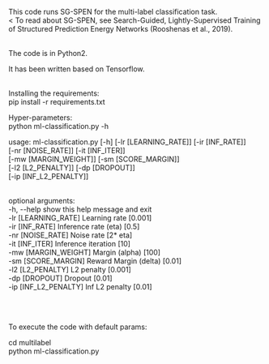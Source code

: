 This code runs SG-SPEN for the multi-label classification task. <br><
To read about SG-SPEN, see Search-Guided, Lightly-Supervised Training of Structured Prediction Energy Networks (Rooshenas et al., 2019). <br><br>

The code is in Python2.<br>

It has been written based on Tensorflow. <br><br>

Installing the requirements:<br>
pip install -r requirements.txt

Hyper-parameters:<br>
python ml-classification.py -h


usage: ml-classification.py [-h] [-lr [LEARNING_RATE]] [-ir [INF_RATE]] <br>
                            [-nr [NOISE_RATE]] [-it [INF_ITER]] <br>
                            [-mw [MARGIN_WEIGHT]] [-sm [SCORE_MARGIN]] <br>
                            [-l2 [L2_PENALTY]] [-dp [DROPOUT]] <br>
                            [-ip [INF_L2_PENALTY]] <br>
                           
<br>
optional arguments: <br>
  -h, --help            show this help message and exit <br>
  -lr [LEARNING_RATE]   Learning rate [0.001] <br>
  -ir [INF_RATE]        Inference rate (eta) [0.5] <br>
  -nr [NOISE_RATE]      Noise rate [2* eta] <br>
  -it [INF_ITER]        Inference iteration [10] <br>
  -mw [MARGIN_WEIGHT]   Margin (alpha) [100] <br>
  -sm [SCORE_MARGIN]    Reward Margin (delta) [0.01] <br>
  -l2 [L2_PENALTY]      L2 penalty [0.001] <br>
  -dp [DROPOUT]         Dropout [0.01] <br>
  -ip [INF_L2_PENALTY]  Inf L2 penalty [0.01] <br>

<br><br>

To execute the code with default params: <br>

cd multilabel <br>
python ml-classification.py

